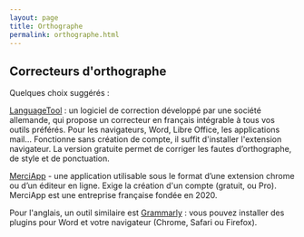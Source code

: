 ```yaml
---
layout: page
title: Orthographe
permalink: orthographe.html
---
```


## Correcteurs d'orthographe

Quelques choix suggérés :

[LanguageTool](https://languagetool.org/fr) : un logiciel de correction développé par une société allemande, qui propose un correcteur en français intégrable à tous vos outils préférés. Pour les navigateurs, Word, Libre Office, les applications mail... Fonctionne sans création de compte, il suffit d'installer l'extension navigateur. La version gratuite permet de corriger les fautes d’orthographe, de style et de ponctuation. 

[MerciApp](https://www.merci-app.com/) - une application utilisable sous le format d’une extension chrome ou d’un éditeur en ligne. Exige la création d'un compte (gratuit, ou Pro). MerciApp est une entreprise française fondée en 2020.

Pour l'anglais, un outil similaire est [Grammarly](https://www.grammarly.com/) : vous pouvez installer des plugins pour Word et votre navigateur (Chrome, Safari ou Firefox).